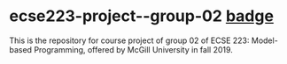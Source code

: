# ecse223-project--group-02 [badge](https://img.shields.io/badge/-Griffin-blue)
This is the repository for course project of group 02 of ECSE 223: Model-based Programming, offered by McGill University in fall 2019.
